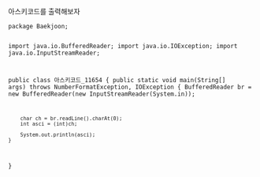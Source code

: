 <p><img alt="" src="https://velog.velcdn.com/images/danhye821/post/0d438a9e-3830-47bf-b1a7-7b522bc6fea9/image.png" /></p>
<p>아스키코드를 출력해보자</p>
<pre><code class="language-java">package Baekjoon;

import java.io.BufferedReader;
import java.io.IOException;
import java.io.InputStreamReader;

public class 아스키코드_11654 {
    public static void main(String[] args) throws NumberFormatException, IOException {
        BufferedReader br = new BufferedReader(new InputStreamReader(System.in));

        char ch = br.readLine().charAt(0);
        int asci = (int)ch;

        System.out.println(asci);
    }
}</code></pre>